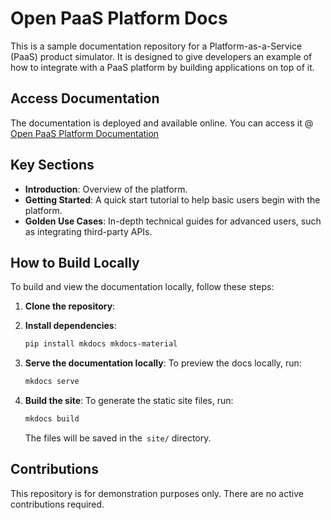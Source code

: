 # Open PaaS Platform Docs

This is a sample documentation repository for a Platform-as-a-Service (PaaS) product simulator. It is designed to give developers an example of how to integrate with a PaaS platform by building applications on top of it.

## Access Documentation

The documentation is deployed and available online. You can access it @ [Open PaaS Platform Documentation](https://open-paas-platform-docs.vercel.app)

## Key Sections

- **Introduction**: Overview of the platform.
- **Getting Started**: A quick start tutorial to help basic users begin with the platform.
- **Golden Use Cases**: In-depth technical guides for advanced users, such as integrating third-party APIs.

## How to Build Locally

To build and view the documentation locally, follow these steps:

1. **Clone the repository**:
   
2. **Install dependencies**:
    ```bash
    pip install mkdocs mkdocs-material
    ```
3.	**Serve the documentation locally**: To preview the docs locally, run:
    ```bash
    mkdocs serve
    ```
4. **Build the site**: To generate the static site files, run:
    ```bash
    mkdocs build
    ```
    The files will be saved in the` site/` directory.

## Contributions

This repository is for demonstration purposes only. There are no active contributions required.
